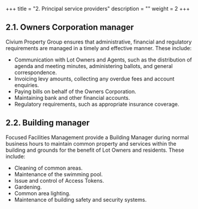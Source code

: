 +++
title = "2. Principal service providers"
description = ""
weight = 2
+++

## 2.1.	Owners Corporation manager
Civium Property Group ensures that administrative, financial and regulatory requirements are managed in a timely and effective manner. These include:
* Communication with Lot Owners and Agents, such as the distribution of agenda and meeting minutes, administering ballots, and general correspondence.
* Invoicing levy amounts, collecting any overdue fees and account enquiries.
* Paying bills on behalf of the Owners Corporation.
* Maintaining bank and other financial accounts.
* Regulatory requirements, such as appropriate insurance coverage.
## 2.2.	Building manager
Focused Facilities Management provide a Building Manager during normal business hours to maintain common property and services within the building and grounds for the benefit of Lot Owners and residents. These include:
* Cleaning of common areas.
* Maintenance of the swimming pool.
* Issue and control of Access Tokens.
* Gardening.
* Common area lighting.
* Maintenance of building safety and security systems.

